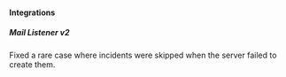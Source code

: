 
#### Integrations

##### Mail Listener v2

Fixed a rare case where incidents were skipped when the server failed to create them.

